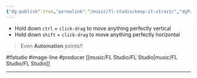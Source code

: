```yaml
---
{"dg-publish":true,"permalink":"/music/fl-studio/keep-it-strait/","dgPassFrontmatter":true}
---
```


- Hold down `ctrl` + `click-drag` to move anything perfectly vertical
- Hold down `shift` + `click-drag` to move anything perfectly horizontal

> Even **Automation** points!!

#flstudio #image-line #producer 
[[music/FL Studio/FL Studio\|music/FL Studio/FL Studio]]

---
